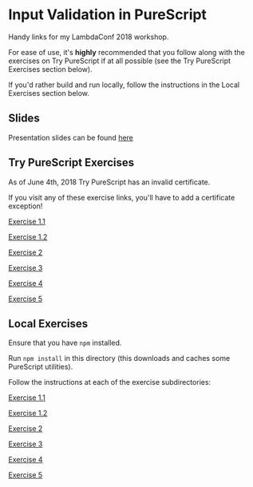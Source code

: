 # Input Validation in PureScript

Handy links for my LambdaConf 2018 workshop.

For ease of use, it's **highly** recommended that you follow along with the 
exercises on Try PureScript if at all possible (see the Try PureScript Exercises 
section below).

If you'd rather build and run locally, follow the instructions in the Local 
Exercises section below.

## Slides

Presentation slides can be found [here](https://docs.google.com/presentation/d/1GBUM0e4NcocM12zJ0lM1U4WXLRukT7JS0M7EUUNKKew/edit?usp=sharing)

## Try PureScript Exercises

As of June 4th, 2018 Try PureScript has an invalid certificate. 

If you visit any of these exercise links, you'll have to add a certificate
exception!

[Exercise 1.1](http://bit.ly/2sckTgl)

[Exercise 1.2](http://bit.ly/2LyG6t9)

[Exercise 2](http://bit.ly/2xeF6XT)

[Exercise 3](http://bit.ly/2GWa0Uh)

[Exercise 4](http://bit.ly/2Jcu2PK)

[Exercise 5](http://bit.ly/2kLTaiw)

## Local Exercises

Ensure that you have `npm` installed.

Run `npm install` in this directory (this downloads and caches some PureScript
utilities).

Follow the instructions at each of the exercise subdirectories:

[Exercise 1.1](./ex1.1)

[Exercise 1.2](./ex1.2)

[Exercise 2](./ex2)

[Exercise 3](./ex3)

[Exercise 4](./ex4)

[Exercise 5](./ex5)